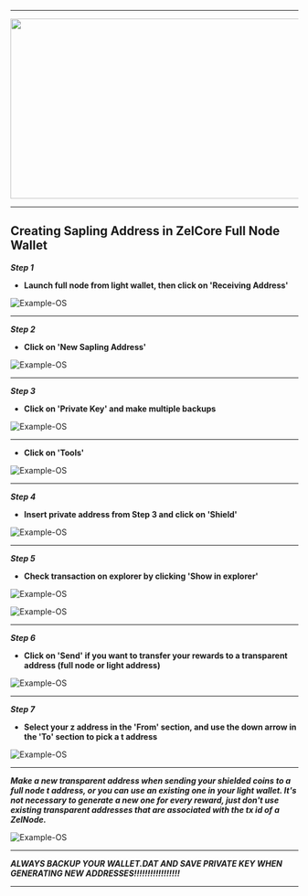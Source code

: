 ***

<p align="center">
  <img width="860" height="315" src="https://imgur.com/tQQkMPn.png/860/315">
</p>

***

## Creating Sapling Address in ZelCore Full Node Wallet
***Step 1***
* **Launch full node from light wallet, then click on 'Receiving Address'**

![Example-OS](https://i.imgur.com/X6U0hWQ.jpg.jpg.png)

***

***Step 2***
* **Click on 'New Sapling Address'**

![Example-OS](https://i.imgur.com/gbZ63u1.jpg.png)

***

***Step 3***
* **Click on 'Private Key' and make multiple backups**

![Example-OS](https://i.imgur.com/YsYNZ1J.jpg.png)

***

* **Click on 'Tools'**

![Example-OS](https://i.imgur.com/X6U0hWQ.jpg.jpg.png)

***

***Step 4***
* **Insert private address from Step 3 and click on 'Shield'**

![Example-OS](https://i.imgur.com/F1h9w7p.jpg.png)

***

***Step 5***
* **Check transaction on explorer by clicking 'Show in explorer'**

![Example-OS](https://i.imgur.com/hfBX7og.jpg.png)

![Example-OS](https://i.imgur.com/St1tYWv.jpg.png)

***

***Step 6***
* **Click on 'Send' if you want to transfer your rewards to a transparent address (full node or light address)**

![Example-OS](https://i.imgur.com/X6U0hWQ.jpg.jpg.png)

***

***Step 7***
* **Select your z address in the 'From' section, and use the down arrow in the 'To' section to pick a t address**

![Example-OS](https://imgur.com/Aa0o9ov.png)

***

***Make a new transparent address when sending your shielded coins to a full node t address, or you can use an existing one in your light wallet.  It's not necessary to generate a new one for every reward, just don't use existing transparent addresses that are associated with the tx id of a ZelNode.***

![Example-OS](https://i.imgur.com/gbZ63u1.jpg.png)

***

***ALWAYS BACKUP YOUR WALLET.DAT AND SAVE PRIVATE KEY WHEN GENERATING NEW ADDRESSES!!!!!!!!!!!!!!!!!***

***


